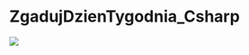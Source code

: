 # ZgadujDzienTygodnia_Csharp

<img src="https://wakatime.com/badge/github/bialka104b/ZgadujDzienTygodnia_Csharp.svg">

